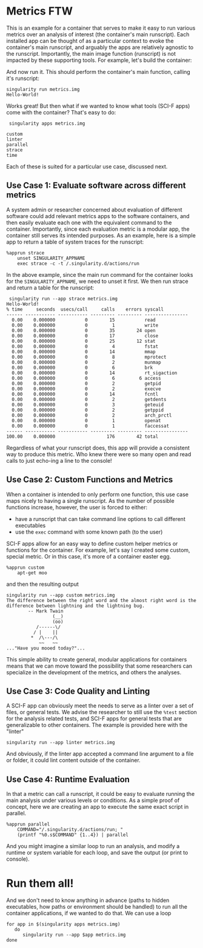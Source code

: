 # Metrics FTW

This is an example for a container that serves to make it easy to run
various metrics over an analysis of interest (the container's main runscript).
Each installed app can be thought of as a particular context to evoke the
container's main runscript, and arguably the apps are relatively agnostic to
the runscript. Importantly, the main image function (runscript) is not impacted
by these supporting tools. For example, let's build the container:


And now run it. This should perform the container's main function, calling it's runscript:

```
singularity run metrics.img 
Hello-World!
```

Works great! But then what if we wanted to know what tools (SCI-F apps) come with the
container? That's easy to do:

```
 singularity apps metrics.img 

custom
linter
parallel
strace
time
```

Each of these is suited for a particular use case, discussed next.

## Use Case 1: Evaluate software across different metrics
A system admin or researcher concerned about evaluation of different software
could add relevant metrics apps to the software containers, and then easily evaluate
each one with the equivalent command to the container. Importantly, since each
evaluation metric is a modular app, the container still serves its intended purposes. 
As an example, here is a simple app to return a table of system traces for the
runscript:

```
%apprun strace
    unset SINGULARITY_APPNAME
    exec strace -c -t /.singularity.d/actions/run
```

In the above example, since the main run command for the container looks for the
`SINGULARITY_APPNAME`, we need to unset it first. We then run strace and return
a table for the runscript:

```
 singularity run --app strace metrics.img 
Hello-World!
% time     seconds  usecs/call     calls    errors syscall
------ ----------- ----------- --------- --------- ----------------
  0.00    0.000000           0        15           read
  0.00    0.000000           0         1           write
  0.00    0.000000           0        35        24 open
  0.00    0.000000           0        17           close
  0.00    0.000000           0        25        12 stat
  0.00    0.000000           0         4           fstat
  0.00    0.000000           0        14           mmap
  0.00    0.000000           0         8           mprotect
  0.00    0.000000           0         2           munmap
  0.00    0.000000           0         6           brk
  0.00    0.000000           0        14           rt_sigaction
  0.00    0.000000           0         6         6 access
  0.00    0.000000           0         2           getpid
  0.00    0.000000           0         2           execve
  0.00    0.000000           0        14           fcntl
  0.00    0.000000           0         2           getdents
  0.00    0.000000           0         3           geteuid
  0.00    0.000000           0         2           getppid
  0.00    0.000000           0         2           arch_prctl
  0.00    0.000000           0         1           openat
  0.00    0.000000           0         1           faccessat
------ ----------- ----------- --------- --------- ----------------
100.00    0.000000                   176        42 total

```

Regardless of what your runscript does, this app will provide a consistent way 
to produce this metric. Who knew there were so many open and read calls to
just echo-ing a line to the console!


## Use Case 2: Custom Functions and Metrics
When a container is intended to only perform one function, this use case maps 
nicely to having a single runscript. As the number of possible functions increase,
however, the user is forced to either:

 - have a runscript that can take command line options to call different executables
 - use the `exec` command with some known path (to the user)

SCI-F apps allow for an easy way to define custom helper metrics or functions for
the container. For example, let's say I created some custom,
special metric. Or in this case, it's more of a container easter egg.

```
%apprun custom
    apt-get moo
```

and then the resulting output

```
singularity run --app custom metrics.img
The difference between the right word and the almost right word is the
difference between lightning and the lightning bug.
		-- Mark Twain
                 (__) 
                 (oo) 
           /------\/ 
          / |    ||   
         *  /\---/\ 
            ~~   ~~   
..."Have you mooed today?"...
```

This simple ability to create general, modular applications for containers means
that we can move toward the possibility that some researchers can specialize in
the development of the metrics, and others the analyses.


## Use Case 3: Code Quality and Linting
A SCI-F app can obviously meet the needs to serve as a linter over a set of files,
or general tests. We advise the researcher to still use the `%test` section for
the analysis related tests, and SCI-F apps for general tests that are generalizable
to other containers. The example is provided here with the "linter"

```
singularity run --app linter metrics.img
```

And obviously, if the linter app accepted a command line argument to a file or
folder, it could lint content outside of the container.


## Use Case 4: Runtime Evaluation
In that a metric can call a runscript, it could be easy to evaluate running the
main analysis under various levels or conditions. As a simple proof of concept,
here we are creating an app to execute the same exact script in parallel.

```
%apprun parallel
    COMMAND="/.singularity.d/actions/run; "
    (printf "%0.s$COMMAND" {1..4}) | parallel
```

And you might imagine a similar loop to run an analysis, and modify a runtime
or system variable for each loop, and save the output (or print to console).

# Run them all!
And we don't need to know anything in advance (paths to hidden executables, how
paths or environment should be handled) to run all the container applications,
if we wanted to do that.  We can use a loop

```
for app in $(singularity apps metrics.img)
   do
      singularity run --app $app metrics.img
done
```
